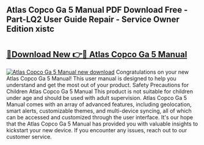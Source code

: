 ## Atlas Copco Ga 5 Manual PDF Download Free - Part-LQ2 User Guide Repair - Service Owner Edition xistc

# <h2><a href="http://bc48860.oget.top/?id=Atlas+Copco+Ga+5+Manual">🔗Download New 👉🔴 Atlas Copco Ga 5 Manual</a></h2>

[![Atlas Copco Ga 5 Manual new download](https://i.imgur.com/5g1atiW.png)](http://bc48860.oget.top/?id=Atlas+Copco+Ga+5+Manual)
Congratulations on your new Atlas Copco Ga 5 Manual! This user manual is designed to help you understand and get the most out of your product. Safety Precautions for Children Atlas Copco Ga 5 Manual This product is not suitable for children under age and should be used with adult supervision. Atlas Copco Ga 5 Manual comes with an array of advanced features, including geolocation, smart alerts, customizable themes, and multi-device syncing, all of which can be accessed and customized through the user interface. It's our hope that the Atlas Copco Ga 5 Manual has provided you with valuable insights to kickstart your new device. If you encounter any issues, reach out to our customer service.
